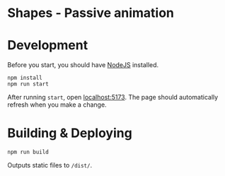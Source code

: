 # Shapes - Passive animation

# Development
Before you start, you should have [NodeJS](https://nodejs.org/en/) installed.
```
npm install
npm run start
```

After running `start`, open [localhost:5173](http://localhost:5173/). The page should automatically refresh when you make a change.

# Building & Deploying
```
npm run build
```
Outputs static files to `/dist/`.